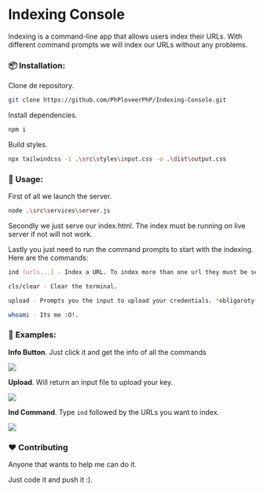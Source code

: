 # Indexing Console

Indexing is a command-line app that allows users index their URLs.  With different command prompts we will index our URLs without any problems.

### 📦 Installation:

Clone de repository.

```bash
git clone https://github.com/PhPloveerPhP/Indexing-Console.git
```

Install dependencies.

```bash
npm i
```

Build styles.

```bash
npx tailwindcss -i .\src\styles\input.css -o .\dist\output.css
```

### 📄 Usage:

First of all we launch the server.

```bash
node .\src\services\server.js
```

Secondly we just serve our index.html.  The index must be running on live server if not will not work.

Lastly you just need to run the command prompts to start with the indexing. Here are the commands:

```bash
ind [urls...] - Index a URL. To index more than one url they must be separated by spaces. 

cls/clear - Clear the terminal.

upload - Prompts you the input to upload your credentials. *obligaroty*

whoami - Its me :O!.
```

### :eyes: Examples:

**Info Button**. Just click it and get the info of all the commands

<div style>
    <img src="https://i.imgur.com/8DFMFZh.png" />
</div>

**Upload**. Will return an input file to upload your key.

<div>
    <img src="https://i.imgur.com/3xvuvOR.png" />
</div>

**Ind Command**. Type `ind` followed by the URLs you want to index.

<div>
    <img src="https://i.imgur.com/Tpsd8jS.png" />
</div>




### :heart: Contributing

Anyone that wants to help me can do it.

 Just code it and push it :).
